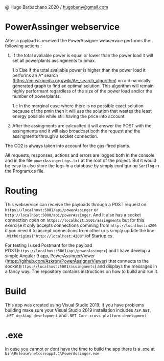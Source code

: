 @ Hugo Barbachano 2020 / hugobeny@gmail.com

# PowerAssinger webservice

After a payload is received the PowerAssigner webservice performs the following actions :
	
1. If the total avaliable power is equal or lower than the power load it will set all powerplants assingments to pmax.
	
	1.b Else if the total avaliable power is higher than the power load it performs an A* search (https://en.wikipedia.org/wiki/A*_search_algorithm) on a dinamically generated graph to find an optimal solution. This algorithm will remain highly performant regardless of the size of the power load and/or the number of powerplants.
	
	1.c In the marginal case where there is no possible exact solution because of the pmin then it will use the solution that wastes the least energy possible while still having the price into account.

2. After the assingments are calcualted it will answer the POST with the assingments and it will also broadcast both the request and the assingments through a socket connection.

The CO2 is always taken into account for the gas-fired plants.

All requests, responses, actions and errors are logged both in the console and in the file `powerAssingerLogs.txt` at the root of the project. But it would be easy to also store the logs in a database by simply configuring `Serilog` in the Program.cs file.

# Routing
This webservice can receive the payloads through a POST request on `https://localhost:5001/api/powerAssinger` or `http://localhost:5000/api/powerAssinger`. And it also has a socket connection open on `https://localhost:5001/assingments` but for this exercise it only accepts connections comming from `http://localhost:4200` if you need it to accept connections from other urls simply update the line `.WithOrigins("http://localhost:4200")`of Startup.cs.

For testing I used Postmant for the payload POST(`https://localhost:5001/api/powerAssinger`) and I have develop a simple Angular 9 app, PowerAssingerViewer (https://github.com/Azkron/PowerAssignerViewer) that connects to the socket(`https://localhost:5001/assingments`) and displays the messages in a fancy way. The repository contains instructions on how to build and run it. 

# Build
This app was created using Visual Studio 2019. If you have problems building make sure your Visual Studio 2019 installation includes `ASP.NET`, `.NET desktop development` and `.NET Core cross platform development`

# .exe
In case you cannot or dont have the time to build the app there is a .exe at `bin\Release\netcoreapp3.1\PowerAssinger.exe`
